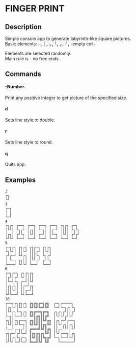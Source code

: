 # FINGER PRINT
## Description

Simple console app to generate labyrinth-like square pictures.<br>
Basic elements: **─, │, ┐, └, ┌, ┘,** -empty cell-

Elements are selected randomly.<br>
Main rule is - no free ends.<br>

## Commands

#### -Number-<br>

Print any positive integer to get picture of the specified size. <br>

#### d<br>

Sets line style to double. 

#### r<br>

Sets line style to round.

#### q<br>

Quits app.

## Examples
```
2
┌┐
└┘
3
┌─┐
│ │
└─┘
4
┌┐┌┐ ┌──┐ ┌──┐ ┌──┐ ┌──┐ ┌┐┌┐ ┌─┐ 
│└┘│ └┐┌┘ │┌┐│ └─┐│ │┌─┘ ││││ └┐└┐
│┌┐│ ┌┘└┐ │└┘│ ┌─┘│ │└─┐ │└┘│ ┌┘┌┘
└┘└┘ └──┘ └──┘ └──┘ └──┘ └──┘ └─┘ 
5
┌─┐┌┐ ┌┐┌┐ ┌┐┌─┐ ┌┐┌┐ 
└┐└┘│ ││└┘ │││┌┘ │└┘│ 
┌┘┌─┘ └┘┌┐ │││└┐ └┐┌┘ 
│ └─┐ ┌┐││ │└┘┌┘ ┌┘└┐ 
└───┘ └┘└┘ └──┘  └──┘ 
6
┌─┐┌─┐ ┌┐┌┐┌┐ 
│┌┘│┌┘ └┘││││ 
│└─┘└┐ ┌─┘│└┘ 
│┌┐┌┐│ │┌─┘┌┐ 
│││└┘│ ││┌─┘│ 
└┘└──┘ └┘└──┘ 
10
┌──┐┌┐┌┐┌┐ ╔╗╔╗╔═╗╔╗  ╭─╮╭────╮ 
│┌┐└┘│└┘└┘ ╚╝╚╝╚═╝╚╝  ╰─╯╰─╮╭╮╰╮
│└┘┌┐└─┐┌┐ ╔╗╔══╗╔═╗  ╭╮╭╮╭╯││╭╯
└─┐│└──┘└┘ ╚╝║╔╗║║╔╝  │╰╯╰╯╭╯╰╯ 
┌┐││┌┐┌──┐ ╔╗║║║║╚╝╔╗ │╭╮╭─╯╭──╮
│└┘│└┘└─┐│ ╚╝╚╝║║╔╗╚╝ ││╰╯╭╮│╭╮│
└──┘┌─┐┌┘│ ╔═══╝╚╝║╔╗ ││╭─╯╰╯│╰╯
┌┐┌─┘┌┘└─┘ ║╔╗╔╗╔╗╚╝║ │╰╯╭──╮│╭╮
│││┌┐└┐┌─┐ ║╚╝║║║╚╗╔╝ ╰─╮╰──╯╰╯│
└┘└┘└─┘└─┘ ╚══╝╚╝ ╚╝    ╰──────╯
```
